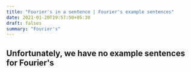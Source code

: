 ```yaml
---
title: "Fourier's in a sentence | Fourier's example sentences"
date: 2021-01-20T19:57:50+05:30
draft: falses
summary: "Fourier's"
---
```

## Unfortunately, we have no example sentences for Fourier's                 
